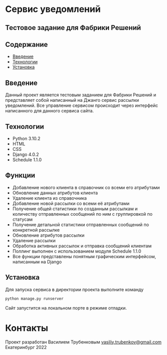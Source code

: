 # Сервис уведомлений
## Тестовое задание для Фабрики Решений

## Содержание
* [Введение](#Введение)
* [Технологии](#Технологии)
* [Установка](#setup)

## Введение
Данный проект является тестовым заданием для Фабрики Решений и представляет собой написанный на Джанго сервис рассылки уведомлений.
Все управление сервисом происходит через интерфейс написанного для данного сервиса сайта.

## Технологии
* Python 3.10.2
* HTML
* CSS
* Django 4.0.2
* Schedule 1.1.0

## Функции
* Добавление нового клиента в справочник со всеми его атрибутами
* Обновление данных атрибутов клиента
* Удаление клиента из справочника
* Добавление новой рассылки со всеми её атрибутами
* Получение общей статистики по созданным рассылкам и количеству отправленных сообщений по ним с группировкой по статусам
* Получение детальной статистики отправленных сообщений по конкретной рассылке
* Обновление атрибутов рассылки
* Удаление рассылки
* Обработка активных рассылок и отправка сообщений клиентам
* Поллинг выполнен с использованием модуля Schedule 1.1.0
* Все функции представлены понятным графическим интерфейсом, написанным на Django

## Установка
Для запуска сервиса в директории проекта выполните команду
```
python manage.py runserver
```
Сайт запустится на локальном порте в режиме отладки.

# Контакты
Проект разработан Василием Трубенковым
vasiliy.trubenkov@gmail.com
Екатеринбург 2022